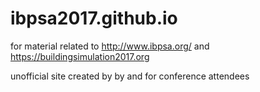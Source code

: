 # ibpsa2017.github.io
for material related to http://www.ibpsa.org/ and https://buildingsimulation2017.org

unofficial site created by by and for conference attendees
